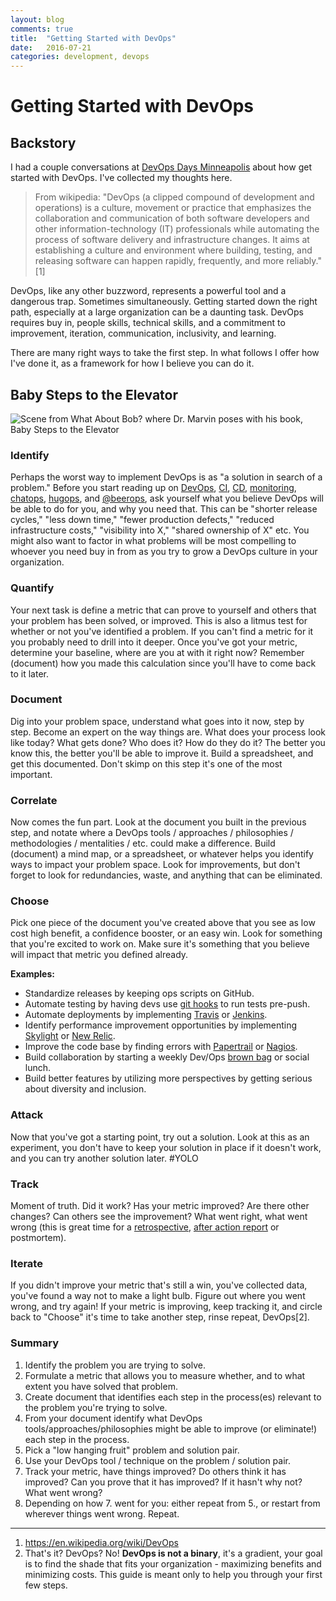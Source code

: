```yaml
---
layout: blog
comments: true
title:  "Getting Started with DevOps"
date:   2016-07-21
categories: development, devops
---
```

# Getting Started with DevOps

## Backstory

I had a couple conversations at [DevOps Days Minneapolis](http://www.devopsdays.org/) about how get started with DevOps. I've collected my thoughts here.

> From wikipedia: "DevOps (a clipped compound of development and operations) is a culture, movement or practice that emphasizes the collaboration and communication of both software developers and other information-technology (IT) professionals while automating the process of software delivery and infrastructure changes. It aims at establishing a culture and environment where building, testing, and releasing software can happen rapidly, frequently, and more reliably." [1]

DevOps, like any other buzzword, represents a powerful tool and a dangerous trap. Sometimes simultaneously. Getting started down the right path, especially at a large organization can be a daunting task. DevOps requires buy in, people skills, technical skills, and a commitment to improvement, iteration, communication, inclusivity, and learning.

There are many right ways to take the first step. In what follows I offer how I've done it, as a framework for how I believe you can do it.

## Baby Steps to the Elevator

<img src="http://4.bp.blogspot.com/-adrx_R5Iy5s/UstJWAVVozI/AAAAAAAAAlo/GLeHNllVwvQ/s1600/baby-steps.jpg" class="img img-responsive" alt=" Scene from What About Bob? where Dr. Marvin poses with his book, Baby Steps to the Elevator" title="Baby Steps to the Elevator"/>

### Identify

Perhaps the worst way to implement DevOps is as "a solution in search of a problem." Before you start reading up on [DevOps](https://smile.amazon.com/Effective-DevOps-Building-Collaboration-Affinity/dp/1491926309), [CI](https://smile.amazon.com/Continuous-Integration-Improving-Software-Reducing/dp/0321336380), [CD](https://smile.amazon.com/Continuous-Delivery-Deployment-Automation-Addison-Wesley/dp/0321601912), [monitoring](https://smile.amazon.com/Effective-Monitoring-Alerting-Web-Operations/dp/1449333524), [chatops](https://stackstorm.com/2015/12/10/chatops_pitfalls_and_tips/), [hugops](https://twitter.com/search?q=%23hugops), and [@beerops](https://twitter.com/beerops), ask yourself what you believe DevOps will be able to do for you, and why you need that. This can be "shorter release cycles," "less down time," "fewer production defects," "reduced infrastructure costs," "visibility into X," "shared ownership of X" etc. You might also want to factor in what problems will be most compelling to whoever you need buy in from as you try to grow a DevOps culture in your organization.

### Quantify

Your next task is define a metric that can prove to yourself and others that your problem has been solved, or improved. This is also a litmus test for whether or not you've identified a problem. If you can't find a metric for it you probably need to drill into it deeper. Once you've got your metric, determine your baseline, where are you at with it right now? Remember (document) how you made this calculation since you'll have to come back to it later.

### Document

Dig into your problem space, understand what goes into it now, step by step. Become an expert on the way things are. What does your process look like today? What gets done? Who does it? How do they do it? The better you know this, the better you'll be able to improve it. Build a spreadsheet, and get this documented. Don't skimp on this step it's one of the most important.

### Correlate

Now comes the fun part. Look at the document you built in the previous step, and notate where a DevOps tools / approaches / philosophies / methodologies / mentalities / etc. could make a difference. Build (document) a mind  map, or a spreadsheet, or whatever helps you identify ways to impact your problem space. Look for improvements, but don't forget to look for redundancies, waste, and anything that can be eliminated.

### Choose

Pick one piece of the document you've created above that you see as low cost high benefit, a confidence booster, or an easy win. Look for something that you're excited to work on. Make sure it's something that you believe will impact that metric you defined already.

**Examples:**  

- Standardize releases by keeping ops scripts on GitHub.
- Automate testing by having devs use [git hooks](https://git-scm.com/book/en/v2/Customizing-Git-Git-Hooks) to run tests pre-push.
- Automate deployments by implementing [Travis](https://travis-ci.com/) or [Jenkins](https://jenkins.io/).
- Identify performance improvement opportunities by implementing [Skylight](https://www.skylight.io/) or [New Relic](https://newrelic.com/).
- Improve the code base by finding errors with [Papertrail](https://papertrailapp.com/) or [Nagios](https://www.nagios.com/).
- Build collaboration by starting a weekly Dev/Ops [brown bag](https://smile.amazon.com/Creating-Brown-Bag-Lunch-Program-ebook/dp/B01ACLXSKK) or social lunch.  
- Build better features by utilizing more perspectives by getting serious about diversity and inclusion.

### Attack

Now that you've got a starting point, try out a solution. Look at this as an experiment, you don't have to keep your solution in place if it doesn't work, and you can try another solution later. #YOLO

### Track

Moment of truth. Did it work? Has your metric improved? Are there other changes? Can others see the improvement? What went right, what went wrong (this is great time for a [retrospective](https://smile.amazon.com/Project-Retrospectives-Handbook-Team-Reviews/dp/0932633447), [after action report](http://www.acq.osd.mil/dpap/ccap/cc/jcchb/Files/Topical/After_Action_Report/resources/tc25-20.pdf) or postmortem).

### Iterate

If you didn't improve your metric that's still a win, you've collected data, you've found a way not to make a light bulb. Figure out where you went wrong, and try again! If your metric is improving, keep tracking it, and circle back to "Choose" it's time to take another step, rinse repeat, DevOps[2].

### Summary

1. Identify the problem you are trying to solve.
2. Formulate a metric that allows you to measure whether, and to what extent you have solved that problem.
3. Create document that identifies each step in the process(es) relevant to the problem you're trying to solve.
4. From your document identify what DevOps tools/approaches/philosophies might be able to improve (or eliminate!) each step in the process.
5. Pick a "low hanging fruit" problem and solution pair.
6. Use your DevOps tool / technique on the problem / solution pair.
7. Track your metric, have things improved? Do others think it has improved? Can you prove that it has improved? If it hasn't why not? What went wrong?
8. Depending on how 7. went for you: either repeat from 5., or restart from wherever things went wrong. Repeat.

---

1. https://en.wikipedia.org/wiki/DevOps
2. That's it? DevOps? No! **DevOps is not a binary**, it's a gradient, your goal is to find the shade that fits your organization - maximizing benefits and minimizing costs. This guide is meant only to help you through your first few steps.
